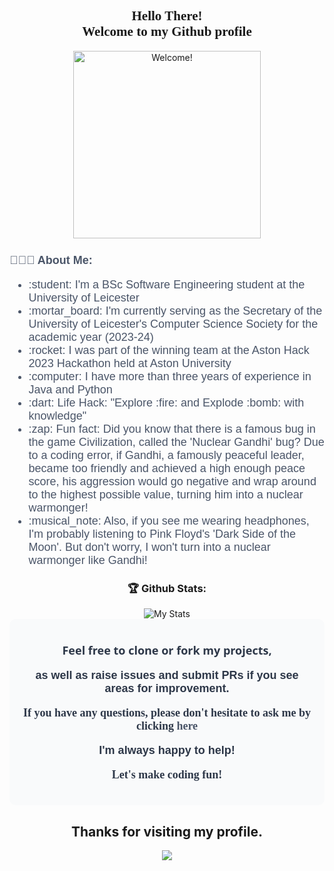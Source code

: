 

<div align="center" style="font-family: 'Goudy Old Style', serif;">
  <h2 style="font-weight: bold;">Hello There! <br> Welcome to my Github profile</h2>
  
</div>


<div align="center" width="50">

<img src="https://media0.giphy.com/media/3rKFa4ZXBGqg9xND44/giphy.gif?cid=ecf05e47imot2hlytcysrvah1fe8cv0137zvebtoi9sxqj78&rid=giphy.gif&ct=g" alt="Welcome!" width="300"/>

</div>


<div align="center">

<h2 align="left" style="font-family: Arial, sans-serif; font-size: 18px; color: #4A5568;">👨🏻‍💻 About Me:</h2>
<ul align="left" style="font-family: Arial, sans-serif; font-size: 18px; color: #4A5568;">
    <li>:student: I'm a BSc Software Engineering student at the University of Leicester</li>
    <li>:mortar_board: I'm currently serving as the Secretary of the University of Leicester's Computer Science Society for the academic year (2023-24)</li>
    <li>:rocket: I was part of the winning team at the Aston Hack 2023 Hackathon held at Aston University</li>
    <li>:computer: I have more than three years of experience in Java and Python</li>
    <li>:dart: Life Hack: "Explore :fire: and Explode :bomb: with knowledge"</li>
    <li>:zap: Fun fact: Did you know that there is a famous bug in the game Civilization, called the 'Nuclear Gandhi' bug? Due to a coding error, if Gandhi, a famously peaceful leader, became too friendly and achieved a high enough peace score, his aggression would go negative and wrap around to the highest possible value, turning him into a nuclear warmonger!</li>
    <li>:musical_note: Also, if you see me wearing headphones, I'm probably listening to Pink Floyd's 'Dark Side of the Moon'. But don't worry, I won't turn into a nuclear warmonger like Gandhi!</li>
</ul>

</div>


<div align="center">
  <h3>🏆 Github Stats:</h3>
  <img src="https://github-readme-stats.vercel.app/api?username=harshaiag&count_private=true&show_icons=true&theme=onedark&include_all_commits=true&hide=['contribs']" alt="My Stats">
</div>




<div align="center" style="background-color: #F9FAFB; border-radius: 10px; padding: 20px;">
    <p style="font-family: 'Segoe UI', Tahoma, Geneva, Verdana, sans-serif; font-size: 18px; color: #2D3748;"><strong>Feel free to clone or fork my projects,</strong></p>
    <p style="font-family: 'Lucida Sans Unicode', 'Lucida Grande', sans-serif; font-size: 18px; color: #2D3748;"><strong>as well as raise issues and submit PRs if you see areas for improvement.</strong></p>
    <p style="font-family: 'Palatino Linotype', 'Book Antiqua', Palatino, serif; font-size: 18px; color: #2D3748;"><strong>If you have any questions, please don't hesitate to ask me by clicking <a href="mailto:harshavardhansmcb@gmail.com" style="color: #4A5568; text-decoration: none;">here</a></strong></p>
    <p style="font-family: 'Lucida Sans Unicode', 'Lucida Grande', sans-serif; font-size: 18px; color: #2D3748;"><strong>I'm always happy to help!</strong></p>
    <p style="font-family: 'Palatino Linotype', 'Book Antiqua', Palatino, serif; font-size: 18px; color: #2D3748;"><strong>Let's make coding fun!</strong></p>
</div>


<h2 align="center"> Thanks for visiting my profile. </h2>
<p align="center">
  <img src="https://capsule-render.vercel.app/api?type=waving&color=gradient&height=65&section=footer"/>
</p>




